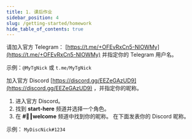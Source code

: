 ```yaml
---
title: 1. 课后作业
sidebar_position: 4
slug: /getting-started/homework
hide_table_of_contents: true
---
```


请加入官方 Telegram： [https://t.me/+OFEvRxCn5-NlOWMy](https://t.me/+OFEvRxCn5-NlOWMy) 并指定你的 Telegram 用户名。

示例：`@MyTgNick` 或 `t.me/MyTgNick`

加入官方 Discord [https://discord.gg/EEZeGAzUD9](https://discord.gg/EEZeGAzUD9) ，并指定你的昵称。

1. 进入官方 Discord。
2. 找到 **start-here** 频道并选择一个角色。
3. 在 **#👋┃welcome** 频道中找到你的昵称。
在下面发表你的 Discord 昵称。

示例： `MyDiscNick#1234`

